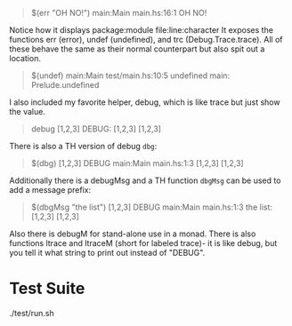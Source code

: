   > $(err "OH NO!")
  main:Main main.hs:16:1 OH NO!

Notice how it displays package:module file:line:character
It exposes the functions err (error), undef (undefined), and trc (Debug.Trace.trace). All of these behave the same as their normal counterpart but also spit out a location.

  > $(undef)
  main:Main test/main.hs:10:5 undefined
  main: Prelude.undefined


I also included my favorite helper, debug, which is like trace but just show the value.

  > debug [1,2,3]
  DEBUG: [1,2,3]
  [1,2,3]

There is also a TH version of debug `dbg`:

  > $(dbg) [1,2,3]
  DEBUG main:Main main.hs:1:3 [1,2,3]
  [1,2,3]

Additionally there is a debugMsg and a TH function `dbgMsg` can be used to add a message prefix:

  > $(dbgMsg "the list") [1,2,3]
  DEBUG main:Main main.hs:1:3 the list: [1,2,3]
  [1,2,3]

Also there is debugM for stand-alone use in a monad. There is also functions ltrace and ltraceM (short for labeled trace)- it is like debug, but you tell it what string to print out instead of "DEBUG".

# Test Suite

./test/run.sh
